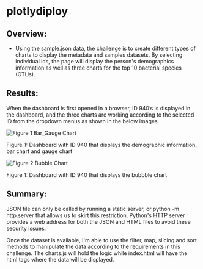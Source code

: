 # plotlydiploy

## Overview:
 - Using the sample.json data, the challenge is to create different types of charts to display the metadata and samples datasets. By selecting individual ids, the page will display the person's demographics information as well as three charts for the top 10 bacterial species (OTUs).

## Results:

When the dashboard is first opened in a browser, ID 940’s is displayed in the dashboard, and the three charts are working according to the selected ID from the dropdown menus as shown in the below images.

![Figure 1 Bar_Gauge Chart](https://user-images.githubusercontent.com/83877498/128647283-03616ca9-0af1-4981-9479-6959c8508ab4.PNG)

Figure 1: Dashboard with ID 940 that displays the demographic information, bar chart and gauge chart

![Figure 2 Bubble Chart](https://user-images.githubusercontent.com/83877498/128647301-65addaf8-2181-4a98-8bf9-11b25f394bf2.PNG)

Figure 1: Dashboard with ID 940 that displays the bubbble chart

## Summary: 
 
JSON file can only be called by running a static server, or python -m http.server that allows us to skirt this restriction. Python's HTTP server provides a web address for both the JSON and HTML files to avoid these security issues.

Once the dataset is available, I'm able to use the filter, map, slicing and sort methods to manipulate the data according to the requirements in this challenge.
The charts.js will hold the logic while index.html will have the html tags where the data will be displayed.
